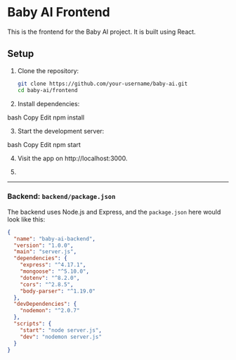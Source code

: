 # Baby AI Frontend

This is the frontend for the Baby AI project. It is built using React.

## Setup

1. Clone the repository:
   ```bash
   git clone https://github.com/your-username/baby-ai.git
   cd baby-ai/frontend
2. Install dependencies:

bash
Copy
Edit
npm install

3. Start the development server:

bash
Copy
Edit
npm start

4. Visit the app on http://localhost:3000.

5. 
---

### **Backend: `backend/package.json`**

The backend uses Node.js and Express, and the `package.json` here would look like this:

```json
{
  "name": "baby-ai-backend",
  "version": "1.0.0",
  "main": "server.js",
  "dependencies": {
    "express": "^4.17.1",
    "mongoose": "^5.10.0",
    "dotenv": "^8.2.0",
    "cors": "^2.8.5",
    "body-parser": "^1.19.0"
  },
  "devDependencies": {
    "nodemon": "^2.0.7"
  },
  "scripts": {
    "start": "node server.js",
    "dev": "nodemon server.js"
  }
}
